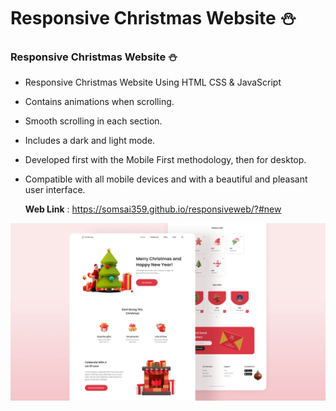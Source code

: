 # Responsive Christmas Website ⛄️
### Responsive Christmas Website ⛄️

- Responsive Christmas Website Using HTML CSS & JavaScript
- Contains animations when scrolling.
- Smooth scrolling in each section.
- Includes a dark and light mode.
- Developed first with the Mobile First methodology, then for desktop.
- Compatible with all mobile devices and with a beautiful and pleasant user interface.


  **Web Link**  : https://somsai359.github.io/responsiveweb/?#new

![preview img](/preview.png)
